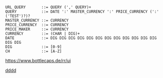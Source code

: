 ```ebnf
URL_QUERY       ::= QUERY (',' QUERY)+
QUERY           ::= DATE ':' MASTER_CURRENCY ':' PRICE_CURRENCY (':' ('TEST')?)?
MASTER_CURRENCY ::= CURRENCY
PRICE_CURRENCY  ::= CURRENCY
PRICE_MAKER     ::= CURRENCY
CURRENCY        ::= (CHAR | DIG)+
DATE            ::= DIG DIG DIG DIG DIG DIG DIG DIG DIG DIG DIG DIG DIG DIG
DIG             ::= [0-9]
CH              ::= [A-Z]
```


https://www.bottlecaps.de/rr/ui


[dddd](http-query-grammar.html)
